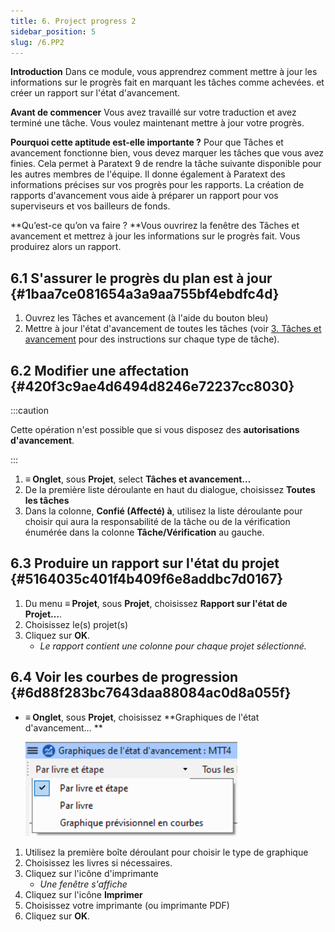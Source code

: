 ```yaml
---
title: 6. Project progress 2
sidebar_position: 5
slug: /6.PP2
---
```




**Introduction** Dans ce module, vous apprendrez comment mettre à jour les informations sur le progrès fait en marquant les tâches comme achevées. et créer un rapport sur l'état d'avancement.


**Avant de commencer**  Vous avez travaillé sur votre traduction et avez terminé une tâche. Vous voulez maintenant mettre à jour votre progrès.


**Pourquoi cette aptitude est-elle importante ?** Pour que Tâches et avancement fonctionne bien, vous devez marquer les tâches que vous avez finies. Cela permet à Paratext 9 de rendre la tâche suivante disponible pour les autres membres de l'équipe. Il donne également à Paratext des informations précises sur vos progrès pour les rapports. La création de rapports d'avancement vous aide à préparer un rapport pour vos superviseurs et vos bailleurs de fonds.


**Qu’est-ce qu’on va faire ? **Vous ouvrirez la fenêtre des Tâches et avancement et mettrez à jour les informations sur le progrès fait. Vous produirez alors un rapport.


## 6.1 S'assurer le progrès du plan est à jour {#1baa7ce081654a3a9aa755bf4ebdfc4d}

1. Ouvrez les Tâches et avancement (à l'aide du bouton bleu)
2. Mettre à jour l'état d'avancement de toutes les tâches (voir [3. Tâches et avancement](/3.PP1) pour des instructions sur chaque type de tâche).

## 6.2 Modifier une affectation {#420f3c9ae4d6494d8246e72237cc8030}


:::caution

Cette opération n'est possible que si vous disposez des **autorisations d'avancement**.

:::



1. **≡ Onglet**, sous **Projet**, select **Tâches et avancement…**
2. De la première liste déroulante en haut du dialogue, choisissez **Toutes les tâches**
3. Dans la colonne, **Confié (Affecté) à**, utilisez la liste déroulante pour choisir qui aura la responsabilité de la tâche ou de la vérification énumérée dans la colonne **Tâche/Vérification** au gauche.

## 6.3 Produire un rapport sur l'état du projet {#5164035c401f4b409f6e8addbc7d0167}

1. Du menu **≡ Projet**, sous **Projet**, choisissez **Rapport sur l'état de Projet…**.
2. Choisissez le(s) projet(s)
3. Cliquez sur **OK**.
    - _Le rapport contient une colonne pour chaque projet sélectionné._

## **6.4 Voir les courbes de progression** {#6d88f283bc7643daa88084ac0d8a055f}

- **≡ Onglet**, sous **Projet**, choisissez **Graphiques de l'état d'avancement… **

    ![](./1163930921.png)

1. Utilisez la première boîte déroulant pour choisir le type de graphique
2. Choisissez les livres si nécessaires.
3. Cliquez sur l'icône d'imprimante
    - _Une fenêtre s'affiche_
4. Cliquez sur l'icône **Imprimer**
5. Choisissez votre imprimante (ou imprimante PDF)
6. Cliquez sur **OK**.
